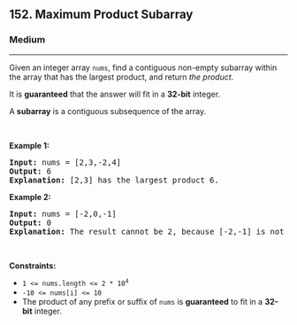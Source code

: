 <h2>152. Maximum Product Subarray</h2><h3>Medium</h3><hr><div style="user-select: auto;"><p style="user-select: auto;">Given an integer array <code style="user-select: auto;">nums</code>, find a contiguous non-empty subarray within the array that has the largest product, and return <em style="user-select: auto;">the product</em>.</p>

<p style="user-select: auto;">It is <strong style="user-select: auto;">guaranteed</strong> that the answer will fit in a <strong style="user-select: auto;">32-bit</strong> integer.</p>

<p style="user-select: auto;">A <strong style="user-select: auto;">subarray</strong> is a contiguous subsequence of the array.</p>

<p style="user-select: auto;">&nbsp;</p>
<p style="user-select: auto;"><strong style="user-select: auto;">Example 1:</strong></p>

<pre style="user-select: auto;"><strong style="user-select: auto;">Input:</strong> nums = [2,3,-2,4]
<strong style="user-select: auto;">Output:</strong> 6
<strong style="user-select: auto;">Explanation:</strong> [2,3] has the largest product 6.
</pre>

<p style="user-select: auto;"><strong style="user-select: auto;">Example 2:</strong></p>

<pre style="user-select: auto;"><strong style="user-select: auto;">Input:</strong> nums = [-2,0,-1]
<strong style="user-select: auto;">Output:</strong> 0
<strong style="user-select: auto;">Explanation:</strong> The result cannot be 2, because [-2,-1] is not a subarray.
</pre>

<p style="user-select: auto;">&nbsp;</p>
<p style="user-select: auto;"><strong style="user-select: auto;">Constraints:</strong></p>

<ul style="user-select: auto;">
	<li style="user-select: auto;"><code style="user-select: auto;">1 &lt;= nums.length &lt;= 2 * 10<sup style="user-select: auto;">4</sup></code></li>
	<li style="user-select: auto;"><code style="user-select: auto;">-10 &lt;= nums[i] &lt;= 10</code></li>
	<li style="user-select: auto;">The product of any prefix or suffix of <code style="user-select: auto;">nums</code> is <strong style="user-select: auto;">guaranteed</strong> to fit in a <strong style="user-select: auto;">32-bit</strong> integer.</li>
</ul>
</div>